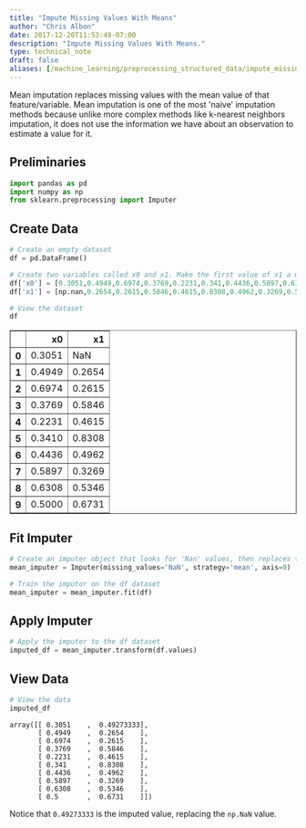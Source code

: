 ```yaml
---
title: "Impute Missing Values With Means"
author: "Chris Albon"
date: 2017-12-20T11:53:49-07:00
description: "Impute Missing Values With Means."
type: technical_note
draft: false
aliases: [/machine_learning/preprocessing_structured_data/impute_missing_values_with_means/]
---
```

Mean imputation replaces missing values with the mean value of that feature/variable. Mean imputation is one of the most 'naive' imputation methods because unlike more complex methods like k-nearest neighbors imputation, it does not use the information we have about an observation to estimate a value for it.

## Preliminaries


```python
import pandas as pd
import numpy as np
from sklearn.preprocessing import Imputer
```

## Create Data


```python
# Create an empty dataset
df = pd.DataFrame()

# Create two variables called x0 and x1. Make the first value of x1 a missing value
df['x0'] = [0.3051,0.4949,0.6974,0.3769,0.2231,0.341,0.4436,0.5897,0.6308,0.5]
df['x1'] = [np.nan,0.2654,0.2615,0.5846,0.4615,0.8308,0.4962,0.3269,0.5346,0.6731]

# View the dataset
df
```




<div>
<table border="1" class="dataframe">
  <thead>
    <tr style="text-align: right;">
      <th></th>
      <th>x0</th>
      <th>x1</th>
    </tr>
  </thead>
  <tbody>
    <tr>
      <th>0</th>
      <td>0.3051</td>
      <td>NaN</td>
    </tr>
    <tr>
      <th>1</th>
      <td>0.4949</td>
      <td>0.2654</td>
    </tr>
    <tr>
      <th>2</th>
      <td>0.6974</td>
      <td>0.2615</td>
    </tr>
    <tr>
      <th>3</th>
      <td>0.3769</td>
      <td>0.5846</td>
    </tr>
    <tr>
      <th>4</th>
      <td>0.2231</td>
      <td>0.4615</td>
    </tr>
    <tr>
      <th>5</th>
      <td>0.3410</td>
      <td>0.8308</td>
    </tr>
    <tr>
      <th>6</th>
      <td>0.4436</td>
      <td>0.4962</td>
    </tr>
    <tr>
      <th>7</th>
      <td>0.5897</td>
      <td>0.3269</td>
    </tr>
    <tr>
      <th>8</th>
      <td>0.6308</td>
      <td>0.5346</td>
    </tr>
    <tr>
      <th>9</th>
      <td>0.5000</td>
      <td>0.6731</td>
    </tr>
  </tbody>
</table>
</div>



## Fit Imputer


```python
# Create an imputer object that looks for 'Nan' values, then replaces them with the mean value of the feature by columns (axis=0)
mean_imputer = Imputer(missing_values='NaN', strategy='mean', axis=0)

# Train the imputor on the df dataset
mean_imputer = mean_imputer.fit(df)
```

## Apply Imputer


```python
# Apply the imputer to the df dataset
imputed_df = mean_imputer.transform(df.values)
```

## View Data


```python
# View the data
imputed_df
```




    array([[ 0.3051    ,  0.49273333],
           [ 0.4949    ,  0.2654    ],
           [ 0.6974    ,  0.2615    ],
           [ 0.3769    ,  0.5846    ],
           [ 0.2231    ,  0.4615    ],
           [ 0.341     ,  0.8308    ],
           [ 0.4436    ,  0.4962    ],
           [ 0.5897    ,  0.3269    ],
           [ 0.6308    ,  0.5346    ],
           [ 0.5       ,  0.6731    ]])



Notice that `0.49273333` is the imputed value, replacing the `np.NaN` value.

